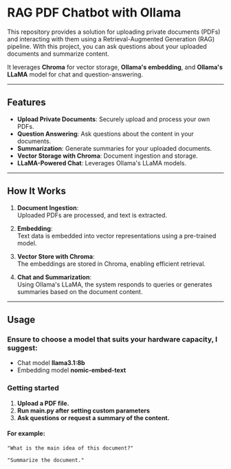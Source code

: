 # RAG PDF Chatbot with Ollama

This repository provides a solution for uploading private documents (PDFs) and interacting with them using a Retrieval-Augmented Generation (RAG) pipeline. 
With this project, you can ask questions about your uploaded documents and summarize content.

It leverages **Chroma** for vector storage, **Ollama's embedding**, and **Ollama's LLaMA** model for chat and question-answering.

---

## Features

- **Upload Private Documents**: Securely upload and process your own PDFs.
- **Question Answering**: Ask questions about the content in your documents.
- **Summarization**: Generate summaries for your uploaded documents.
- **Vector Storage with Chroma**: Document ingestion and storage.
- **LLaMA-Powered Chat**: Leverages Ollama's LLaMA models.

---

## How It Works

1. **Document Ingestion**:  
   Uploaded PDFs are processed, and text is extracted.
   
2. **Embedding**:  
   Text data is embedded into vector representations using a pre-trained model.

3. **Vector Store with Chroma**:  
   The embeddings are stored in Chroma, enabling efficient retrieval.

4. **Chat and Summarization**:  
   Using Ollama's LLaMA, the system responds to queries or generates summaries based on the document content.

---

## Usage

### Ensure to choose a model that suits your hardware capacity, I suggest:

- Chat model **llama3.1:8b** 
- Embedding model **nomic-embed-text** 

### Getting started

1. **Upload a PDF file.**
2. **Run main.py after setting custom parameters**
3. **Ask questions or request a summary of the content.**

  #### For example:

    "What is the main idea of this document?"
    
    "Summarize the document."

